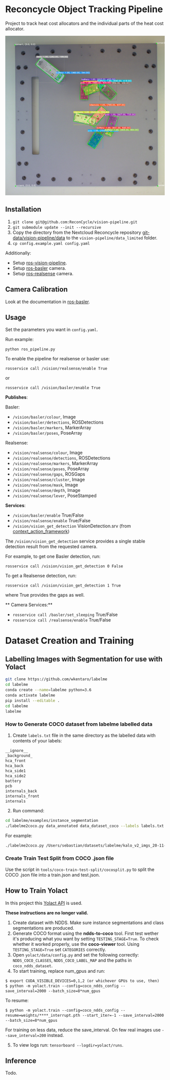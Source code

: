 # Reconcycle Object Tracking Pipeline

Project to track heat cost allocators and the individual parts of the heat cost allocator.

![Object Tracking](./readme_image.png)


## Installation

1. `git clone git@github.com:ReconCycle/vision-pipeline.git`
2. `git submodule update --init --recursive`
3. Copy the directory from the Nextcloud Reconcycle repository [git-data/vision-pipeline/data](https://cloud.reconcycle.eu/f/21297) to the `vision-pipeline/data_limited` folder.
4. `cp config.example.yaml config.yaml`

Additionally:

- Setup [ros-vision-pipeline](https://github.com/ReconCycle/ros-vision-pipeline).
- Setup [ros-basler](https://github.com/ReconCycle/ros-basler) camera.
- Setup [ros-realsense](https://github.com/ReconCycle/ros-realsense) camera.

## Camera Calibration

Look at the documentation in [ros-basler](https://github.com/ReconCycle/ros-basler).

## Usage

Set the parameters you want in `config.yaml`.

Run example:
```
python ros_pipeline.py
```

To enable the pipeline for realsense or basler use:
```
rosservice call /vision/realsense/enable True
```
or
```
rosservice call /vision/basler/enable True
```

**Publishes**:

Basler:

- `/vision/basler/colour`, Image
- `/vision/basler/detections`, ROSDetections
- `/vision/basler/markers`, MarkerArray
- `/vision/basler/poses`, PoseArray

Realsense:

- `/vision/realsense/colour`, Image
- `/vision/realsense/detections`, ROSDetections
- `/vision/realsense/markers`, MarkerArray
- `/vision/realsense/poses`, PoseArray
- `/vision/realsense/gaps`, ROSGaps
- `/vision/realsense/cluster`, Image
- `/vision/realsense/mask`, Image
- `/vision/realsense/depth`, Image
- `/vision/realsense/lever`, PoseStamped

**Services**:

- `/vision/basler/enable` True/False
- `/vision/realsense/enable` True/False
- `/vision/vision_get_detection` VisionDetection.srv (from [context_action_framework](https://github.com/ReconCycle/context_action_framework))

The `/vision/vision_get_detection` service provides a single stable detection result from the requested camera.

For example, to get one Basler detection, run:

```
rosservice call /vision/vision_get_detection 0 False
```
To get a Realsense detection, run:
```
rosservice call /vision/vision_get_detection 1 True
```
where True provides the gaps as well.

** Camera Services:**

- `rosservice call /basler/set_sleeping` True/False
- `rosservice call /realsense/enable` True/False


# Dataset Creation and Training

## Labelling Images with Segmentation for use with Yolact

```bash
git clone https://github.com/wkentaro/labelme
cd labelme
conda create --name=labelme python=3.6
conda activate labelme
pip install --editable .
cd labelme
labelme
```

### How to Generate COCO dataset from labelme labelled data

1. Create `labels.txt` file in the same directory as the labelled data with contents of your labels:
```
__ignore__
_background_
hca_front
hca_back
hca_side1
hca_side2
battery
pcb
internals_back
internals_front
internals
```
2. Run command:
```bash
cd labelme/examples/instance_segmentation
./labelme2coco.py data_annotated data_dataset_coco --labels labels.txt
```
For example:
```bash
./labelme2coco.py /Users/sebastian/datasets/labelme/kalo_v2_imgs_20-11-2020-selected /Users/sebastian/datasets/labelme/kalo_v2_imgs_20-11-2020-selected-coco --labels /Users/sebastian/datasets/labelme/kalo_v2_imgs_20-11-2020-selected/labels.txt
```

### Create Train Test Split from COCO .json file

Use the script in `tools/coco-train-test-split/cocosplit.py` to split the COCO .json file into a train.json and test.json.

## How to Train Yolact

In this project this [Yolact API](https://github.com/sebastian-ruiz/yolact) is used.

**These instructions are no longer valid.**

1. Create dataset with NDDS. Make sure instance segmentations and class segmentations are produced.
2. Generate COCO format using the **ndds-to-coco** tool. First test wether it's producing what you want by setting `TESTING_STAGE=True`.
To check whether it worked properly, use the **coco-viewer** tool. Using `TESTING_STAGE=True` set `CATEGORIES` correctly.
3. Open `yolact/data/config.py` and set the following correctly: `NDDS_COCO_CLASSES`, `NDDS_COCO_LABEL_MAP` and the paths in `coco_ndds_dataset`.
4. To start training, replace num_gpus and run:
```
$ export CUDA_VISIBLE_DEVICES=0,1,2 (or whichever GPUs to use, then)
$ python -m yolact.train --config=coco_ndds_config --save_interval=2000 --batch_size=8*num_gpus
```
To resume:
```
$ python -m yolact.train --config=coco_ndds_config --resume=weights/****_interrupt.pth --start_iter=-1 --save_interval=2000 --batch_size=8*num_gpus
```
For training on less data, reduce the save_interval. On few real images use `--save_interval=200` instead.

5. To view logs run: `tensorboard --logdir=yolact/runs`.

<!-- First we train on synthetic data.

1. Create dataset with NDDS. Make sure instance segmentations and class segmentations are produced.
2. Generate COCO format using the **ndds-to-coco** tool. First test wether it's producing what you want by setting `TESTING_STAGE=True`.
To check whether it worked properly, use the **coco-viewer** tool. Using `TESTING_STAGE=True` set `CATEGORIES` correctly.
3. Open `yolact/data/config.py` and set the following correctly: `NDDS_COCO_CLASSES`, `NDDS_COCO_LABEL_MAP` and the paths in `coco_ndds_dataset`.
4. To start training, replace num_gpus and run:
```
$ export CUDA_VISIBLE_DEVICES=0,1,2 (or whichever GPUs to use, then)
$ python -m yolact.train --config=coco_ndds_config --save_interval=2000 --batch_size=8*num_gpus
```
To resume:
```
$ python -m yolact.train --config=coco_ndds_config --resume=weights/****_interrupt.pth --start_iter=-1 --save_interval=2000 --batch_size=8*num_gpus
```
For training on less data, reduce the save_interval. On few real images use `--save_interval=200` instead.

6. After training on synthetic data, train using the synthetic weights, but on real data.

Make sure that the class labels of the real data match those of the synthetic data. Use Cocoviewer to get the order of the class labels for the real data.
Example:
```
NDDS_COCO_CLASSES = ('background', 'back', 'battery', 'front', 'internals', 'pcb', 'side2', 'side1')
#                     1             2       3          4        5            6       7       8      # let these always be the corresponding class labels
# for YOLACT the labels need to start at 1
NDDS_COCO_LABEL_MAP = {1:  1,  2:  2,  3:  3,  4:  4,  5:  5,  6:  6,  7:  7,  8:  8,}

# From looking at COCOViewer, we get the following order of the real class labels (with the corresponding label IDs on the next line):
# REAL_CLASSES = ('background', 'front', 'back', 'side1', 'side2', 'battery', 'pcb', 'internals')
#                0             1        2       3        4        5          6      7
# Actually what we want is for the class labels to be in the same order as in NDDS_COCO_CLASSES. To do this we create the REAL_LABEL_MAP as follows:
REAL_LABEL_MAP = {0: 1, 1: 4, 2: 2, 3: 8, 4: 7, 5: 3, 6: 6, 7: 5}
# we set the labels so that they correspond to the NDDS_COCO_CLASSES. We therefore also use the  NDDS_COCO_CLASSES in the config for the real data.
```

Train on real data:
```
python train.py --config=real_config --resume=weights/training_15-01-2021-segmented-battery/coco_ndds_57_36000.pth --start_iter=0
```

7. Done! -->

## Inference

Todo.



<!-- ## Deeplabcut - DEPRECATED (using OpenCV instead for corner detection)

To install:
```
cd dlc/DeepLabCut-2.2b8
./reinstall.sh
```
Note: this is done automatically when using the [ros-vision-pipeline](https://github.com/ReconCycle/ros-vision-pipeline) Docker container.

### Deeplabcut Training

1. Take a folder of images to annotate. Use the script in `tools/img-to-video/convert-png-to-avi.py` to convert the images to a video.
2. Edit the script `dlc/dlc_create_environment.py` by commenting in each step on its own and then run:
```
cd vision-pipeline/
python -m dlc.dlc_create_environment
```


### Deeplabcut Inference

In the `data/config_override.py` set the config parameters. Set `dlc_config_file` to point to your dlc config `.yaml` file. -->

<!-- ## NDDS

### Changelog

- 15/01/2021: Changed the all_internals to have label pcb on the side where the pcb is visible and internals on the side where the white plastic is visible

### Convert NDDS to COCO dataset format

This must be done after generating images with NDDS. Make sure that instance segmentation and class segmentation masks are produced by NDDS.

1. Open `tools/ndds-to-coco/ndds-to-coco-multiprocessing.py`.
2. Set `DATA_DIR` directory and set your class labels in `CATEGORIES`.
3. Run  `ndds-to-coco-multiprocessing.py` with `TESTING_STAGE = True`.
4. Open `tools/coco-viewer/cocoviewer.py` and set the `DATA_DIR` directory correctly. Run and check that the mask labels are correct.
5. Run  `ndds-to-coco-multiprocessing.py` with `TESTING_STAGE = False`. Wait an hour or so to do it's thing... -->